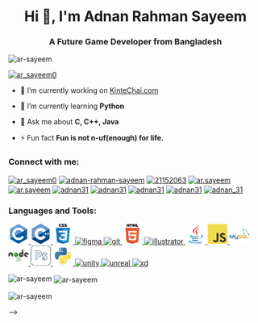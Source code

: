 <h1 align="center">Hi 👋, I'm Adnan Rahman Sayeem</h1>
<h3 align="center">A Future Game Developer from Bangladesh</h3>

<p align="left"> <img src="https://komarev.com/ghpvc/?username=ar-sayeem&label=Profile%20views&color=0e75b6&style=flat" alt="ar-sayeem" /> </p>

<p align="left"> <a href="https://twitter.com/ar_sayeem0" target="blank"><img src="https://img.shields.io/twitter/follow/ar_sayeem0?logo=twitter&style=for-the-badge" alt="ar_sayeem0" /></a> </p>

- 🔭 I’m currently working on [KinteChai.com](https://ar-sayeem.github.io/KinteChai.com)

- 🌱 I’m currently learning **Python**

- 💬 Ask me about **C, C++, Java**

- ⚡ Fun fact ****Fun is not n-uf(enough) for life.****

<h3 align="left">Connect with me:</h3>
<p align="left">
<a href="https://twitter.com/ar_sayeem0" target="blank"><img align="center" src="https://raw.githubusercontent.com/rahuldkjain/github-profile-readme-generator/master/src/images/icons/Social/twitter.svg" alt="ar_sayeem0" height="30" width="40" /></a>
<a href="https://linkedin.com/in/adnan-rahman-sayeem" target="blank"><img align="center" src="https://raw.githubusercontent.com/rahuldkjain/github-profile-readme-generator/master/src/images/icons/Social/linked-in-alt.svg" alt="adnan-rahman-sayeem" height="30" width="40" /></a>
<a href="https://stackoverflow.com/users/21152063" target="blank"><img align="center" src="https://raw.githubusercontent.com/rahuldkjain/github-profile-readme-generator/master/src/images/icons/Social/stack-overflow.svg" alt="21152063" height="30" width="40" /></a>
<a href="https://fb.com/ar.sayeem" target="blank"><img align="center" src="https://raw.githubusercontent.com/rahuldkjain/github-profile-readme-generator/master/src/images/icons/Social/facebook.svg" alt="ar.sayeem" height="30" width="40" /></a>
<a href="https://instagram.com/ar.sayeem" target="blank"><img align="center" src="https://raw.githubusercontent.com/rahuldkjain/github-profile-readme-generator/master/src/images/icons/Social/instagram.svg" alt="ar.sayeem" height="30" width="40" /></a>
<a href="https://www.codechef.com/users/adnan31" target="blank"><img align="center" src="https://cdn.jsdelivr.net/npm/simple-icons@3.1.0/icons/codechef.svg" alt="adnan31" height="30" width="40" /></a>
<a href="https://www.hackerrank.com/adnan31" target="blank"><img align="center" src="https://raw.githubusercontent.com/rahuldkjain/github-profile-readme-generator/master/src/images/icons/Social/hackerrank.svg" alt="adnan31" height="30" width="40" /></a>
<a href="https://codeforces.com/profile/adnan31" target="blank"><img align="center" src="https://raw.githubusercontent.com/rahuldkjain/github-profile-readme-generator/master/src/images/icons/Social/codeforces.svg" alt="adnan31" height="30" width="40" /></a>
<a href="https://www.leetcode.com/adnan31" target="blank"><img align="center" src="https://raw.githubusercontent.com/rahuldkjain/github-profile-readme-generator/master/src/images/icons/Social/leet-code.svg" alt="adnan31" height="30" width="40" /></a>
<a href="https://www.topcoder.com/members/adnan_31" target="blank"><img align="center" src="https://raw.githubusercontent.com/rahuldkjain/github-profile-readme-generator/master/src/images/icons/Social/topcoder.svg" alt="adnan_31" height="30" width="40" /></a>
</p>

<h3 align="left">Languages and Tools:</h3>
<p align="left"> <a href="https://www.cprogramming.com/" target="_blank" rel="noreferrer"> <img src="https://raw.githubusercontent.com/devicons/devicon/master/icons/c/c-original.svg" alt="c" width="40" height="40"/> </a> <a href="https://www.w3schools.com/cpp/" target="_blank" rel="noreferrer"> <img src="https://raw.githubusercontent.com/devicons/devicon/master/icons/cplusplus/cplusplus-original.svg" alt="cplusplus" width="40" height="40"/> </a> <a href="https://www.w3schools.com/css/" target="_blank" rel="noreferrer"> <img src="https://raw.githubusercontent.com/devicons/devicon/master/icons/css3/css3-original-wordmark.svg" alt="css3" width="40" height="40"/> </a> <a href="https://www.figma.com/" target="_blank" rel="noreferrer"> <img src="https://www.vectorlogo.zone/logos/figma/figma-icon.svg" alt="figma" width="40" height="40"/> </a> <a href="https://git-scm.com/" target="_blank" rel="noreferrer"> <img src="https://www.vectorlogo.zone/logos/git-scm/git-scm-icon.svg" alt="git" width="40" height="40"/> </a> <a href="https://www.w3.org/html/" target="_blank" rel="noreferrer"> <img src="https://raw.githubusercontent.com/devicons/devicon/master/icons/html5/html5-original-wordmark.svg" alt="html5" width="40" height="40"/> </a> <a href="https://www.adobe.com/in/products/illustrator.html" target="_blank" rel="noreferrer"> <img src="https://www.vectorlogo.zone/logos/adobe_illustrator/adobe_illustrator-icon.svg" alt="illustrator" width="40" height="40"/> </a> <a href="https://www.java.com" target="_blank" rel="noreferrer"> <img src="https://raw.githubusercontent.com/devicons/devicon/master/icons/java/java-original.svg" alt="java" width="40" height="40"/> </a> <a href="https://developer.mozilla.org/en-US/docs/Web/JavaScript" target="_blank" rel="noreferrer"> <img src="https://raw.githubusercontent.com/devicons/devicon/master/icons/javascript/javascript-original.svg" alt="javascript" width="40" height="40"/> </a> <a href="https://www.mysql.com/" target="_blank" rel="noreferrer"> <img src="https://raw.githubusercontent.com/devicons/devicon/master/icons/mysql/mysql-original-wordmark.svg" alt="mysql" width="40" height="40"/> </a> <a href="https://nodejs.org" target="_blank" rel="noreferrer"> <img src="https://raw.githubusercontent.com/devicons/devicon/master/icons/nodejs/nodejs-original-wordmark.svg" alt="nodejs" width="40" height="40"/> </a> <a href="https://www.photoshop.com/en" target="_blank" rel="noreferrer"> <img src="https://raw.githubusercontent.com/devicons/devicon/master/icons/photoshop/photoshop-line.svg" alt="photoshop" width="40" height="40"/> </a> <a href="https://www.python.org" target="_blank" rel="noreferrer"> <img src="https://raw.githubusercontent.com/devicons/devicon/master/icons/python/python-original.svg" alt="python" width="40" height="40"/> </a> <a href="https://unity.com/" target="_blank" rel="noreferrer"> <img src="https://www.vectorlogo.zone/logos/unity3d/unity3d-icon.svg" alt="unity" width="40" height="40"/> </a> <a href="https://unrealengine.com/" target="_blank" rel="noreferrer"> <img src="https://raw.githubusercontent.com/kenangundogan/fontisto/036b7eca71aab1bef8e6a0518f7329f13ed62f6b/icons/svg/brand/unreal-engine.svg" alt="unreal" width="40" height="40"/> </a> <a href="https://www.adobe.com/products/xd.html" target="_blank" rel="noreferrer"> <img src="https://cdn.worldvectorlogo.com/logos/adobe-xd.svg" alt="xd" width="40" height="40"/> </a> </p>

<p><img align="left" src="https://github-readme-stats.vercel.app/api/top-langs?username=ar-sayeem&show_icons=true&locale=en&layout=compact" alt="ar-sayeem" /></p>

<p>&nbsp;<img align="center" src="https://github-readme-stats.vercel.app/api?username=ar-sayeem&show_icons=true&locale=en" alt="ar-sayeem" /></p>

<p><img align="center" src="https://github-readme-streak-stats.herokuapp.com/?user=ar-sayeem&" alt="ar-sayeem" /></p>
-->
